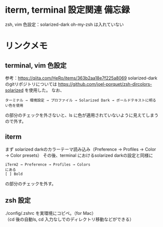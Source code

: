 # iterm, terminal 設定関連 備忘録
zsh, vim
色設定：solarized-dark
oh-my-zsh は入れていない
# リンクメモ
## terminal, vim 色設定
参考：https://qiita.com/HeRo/items/363b2aa18e7f225a8069
solarized-darkのgitリポジトリについては
https://github.com/joel-porquet/zsh-dircolors-solarized
を使用した。
なお、
```
ターミナル → 環境設定 → プロファイル → Solarized Dark → ボールドテキストに明るい色を使用
```
の部分のチェックを外さないと、ls に色が適用されていないように見えてしまうので外す。
## iterm
まず solarized darkのカラーテーマ読み込み（Preference → Profiles → Color → Color presets）
その後、terminal におけるsolarized darkの設定と同様に
```
iTerm2 → Preference → Profiles → Colors
にある
[ ] Bold
```
の部分のチェックを外す。
## zsh 設定
./config/.zshrc
を実環境にコピペ。（for Mac）  
（cd 後の自動ls, cd 入力なしでのディレクトリ移動などができる）
